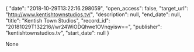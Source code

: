 {
  "date": "2018-10-29T13:22:16.298059", 
  "open_access": false, 
  "target_url": "http://www.kentishtownstudios.tv/", 
  "description": null, 
  "end_date": null, 
  "title": "Kentish Town Studios", 
  "record_id": "20181029T132216//wr24WiODQhwe1OVnqyisw==", 
  "publisher": "kentishtownstudios.tv", 
  "start_date": null
}

None